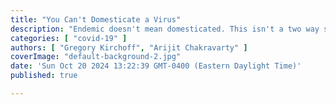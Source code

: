 ```yaml
---
title: "You Can't Domesticate a Virus"
description: "Endemic doesn't mean domesticated. This isn't a two way street and we don't want to play by a virus' terms."
categories: [ "covid-19" ]
authors: [ "Gregory Kirchoff", "Arijit Chakravarty" ]
coverImage: "default-background-2.jpg"
date: 'Sun Oct 20 2024 13:22:39 GMT-0400 (Eastern Daylight Time)'
published: true

---
```

<script> // usables
	import RecipeCard from '$lib/components/usables/RecipeCard/RecipeCard.svelte';

import CrisisPredictions from '$lib/components/internal/projects/CrisisPredictions/CrisisPredictions.svelte';

</script>

<CrisisPredictions />